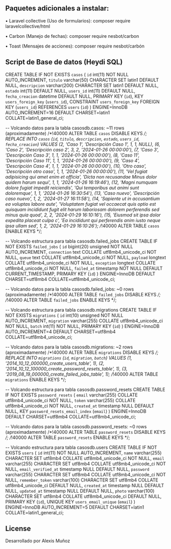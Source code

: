

## Paquetes adicionales a instalar:

•	Laravel collective (Uso de formularios): composer require laravelcollective/html

•	Carbon (Manejo de fechas): composer require nesbot/carbon

•	Toast (Mensajes de acciones): composer require nesbot/carbón


## Script de Base de datos (Heydi SQL)
CREATE TABLE IF NOT EXISTS `casos` (
  `id` int(11) NOT NULL AUTO_INCREMENT,
  `titulo` varchar(50) CHARACTER SET latin1 DEFAULT NULL,
  `descripcion` varchar(200) CHARACTER SET latin1 DEFAULT NULL,
  `estado` int(11) DEFAULT NULL,
  `users_id` int(11) DEFAULT NULL,
  `fecha_creacion` datetime DEFAULT NULL,
  PRIMARY KEY (`id`),
  KEY `users_foreign_key` (`users_id`),
  CONSTRAINT `users_foreign_key` FOREIGN KEY (`users_id`) REFERENCES `users` (`id`)
) ENGINE=InnoDB AUTO_INCREMENT=16 DEFAULT CHARSET=latin1 COLLATE=latin1_general_ci;

-- Volcando datos para la tabla casosdb.casos: ~11 rows (aproximadamente)
/*!40000 ALTER TABLE `casos` DISABLE KEYS */;
REPLACE INTO `casos` (`id`, `titulo`, `descripcion`, `estado`, `users_id`, `fecha_creacion`) VALUES
	(2, 'Caso 1', 'Descripción Caso 1', 1, 1, NULL),
	(6, 'Caso 2', 'Descripción caso 2', 3, 2, '2024-01-26 00:00:00'),
	(7, 'Caso 3', 'Descripción Caso 3', 1, 1, '2024-01-26 00:00:00'),
	(8, 'Caso 11', 'Descripción Caso 11', 1, 1, '2024-01-26 00:00:00'),
	(9, 'Caso 4', 'Descripción Caso 4', 1, 1, '2024-01-26 00:00:00'),
	(10, 'Otro caso', 'Descripción otro caso', 1, 1, '2024-01-26 00:00:00'),
	(11, 'Vel fugiat adipisicing qui amet enim et officia', 'Dicta non recusandae Minus dolor quidem harum sequi', 1, 1, '2024-01-26 16:19:46'),
	(12, 'Magni numquam dolore fugiat impedit reiciendis', 'Qui temporibus aut animi sunt doloremque', 1, 1, '2024-01-26 16:30:54'),
	(13, 'Caso nuevo', 'Descripción caso nuevo', 1, 2, '2024-01-27 16:11:58'),
	(14, 'Sapiente ut in accusantium ea voluptas labore aute', 'Voluptatem fugiat vel occaecat quis optio est quisquam incididunt fugit elit harum laboriosam dolorem perferendis sed minus quia quod', 2, 2, '2024-01-29 16:10:16'),
	(15, 'Eiusmod sit ipsa dolor expedita placeat culpa c', 'Ea incididunt qui perferendis anim iusto neque ipsa ullam sed', 1, 2, '2024-01-29 16:10:26');
/*!40000 ALTER TABLE `casos` ENABLE KEYS */;

-- Volcando estructura para tabla casosdb.failed_jobs
CREATE TABLE IF NOT EXISTS `failed_jobs` (
  `id` bigint(20) unsigned NOT NULL AUTO_INCREMENT,
  `connection` text COLLATE utf8mb4_unicode_ci NOT NULL,
  `queue` text COLLATE utf8mb4_unicode_ci NOT NULL,
  `payload` longtext COLLATE utf8mb4_unicode_ci NOT NULL,
  `exception` longtext COLLATE utf8mb4_unicode_ci NOT NULL,
  `failed_at` timestamp NOT NULL DEFAULT CURRENT_TIMESTAMP,
  PRIMARY KEY (`id`)
) ENGINE=InnoDB DEFAULT CHARSET=utf8mb4 COLLATE=utf8mb4_unicode_ci;

-- Volcando datos para la tabla casosdb.failed_jobs: ~0 rows (aproximadamente)
/*!40000 ALTER TABLE `failed_jobs` DISABLE KEYS */;
/*!40000 ALTER TABLE `failed_jobs` ENABLE KEYS */;

-- Volcando estructura para tabla casosdb.migrations
CREATE TABLE IF NOT EXISTS `migrations` (
  `id` int(10) unsigned NOT NULL AUTO_INCREMENT,
  `migration` varchar(255) COLLATE utf8mb4_unicode_ci NOT NULL,
  `batch` int(11) NOT NULL,
  PRIMARY KEY (`id`)
) ENGINE=InnoDB AUTO_INCREMENT=4 DEFAULT CHARSET=utf8mb4 COLLATE=utf8mb4_unicode_ci;

-- Volcando datos para la tabla casosdb.migrations: ~2 rows (aproximadamente)
/*!40000 ALTER TABLE `migrations` DISABLE KEYS */;
REPLACE INTO `migrations` (`id`, `migration`, `batch`) VALUES
	(1, '2014_10_12_000000_create_users_table', 1),
	(2, '2014_10_12_100000_create_password_resets_table', 1),
	(3, '2019_08_19_000000_create_failed_jobs_table', 1);
/*!40000 ALTER TABLE `migrations` ENABLE KEYS */;

-- Volcando estructura para tabla casosdb.password_resets
CREATE TABLE IF NOT EXISTS `password_resets` (
  `email` varchar(255) COLLATE utf8mb4_unicode_ci NOT NULL,
  `token` varchar(255) COLLATE utf8mb4_unicode_ci NOT NULL,
  `created_at` timestamp NULL DEFAULT NULL,
  KEY `password_resets_email_index` (`email`)
) ENGINE=InnoDB DEFAULT CHARSET=utf8mb4 COLLATE=utf8mb4_unicode_ci;

-- Volcando datos para la tabla casosdb.password_resets: ~0 rows (aproximadamente)
/*!40000 ALTER TABLE `password_resets` DISABLE KEYS */;
/*!40000 ALTER TABLE `password_resets` ENABLE KEYS */;

-- Volcando estructura para tabla casosdb.users
CREATE TABLE IF NOT EXISTS `users` (
  `id` int(11) NOT NULL AUTO_INCREMENT,
  `name` varchar(255) CHARACTER SET utf8mb4 COLLATE utf8mb4_unicode_ci NOT NULL,
  `email` varchar(255) CHARACTER SET utf8mb4 COLLATE utf8mb4_unicode_ci NOT NULL,
  `email_verified_at` timestamp NULL DEFAULT NULL,
  `password` varchar(255) CHARACTER SET utf8mb4 COLLATE utf8mb4_unicode_ci NOT NULL,
  `remember_token` varchar(100) CHARACTER SET utf8mb4 COLLATE utf8mb4_unicode_ci DEFAULT NULL,
  `created_at` timestamp NULL DEFAULT NULL,
  `updated_at` timestamp NULL DEFAULT NULL,
  `photo` varchar(100) CHARACTER SET utf8mb4 COLLATE utf8mb4_unicode_ci DEFAULT NULL,
  PRIMARY KEY (`id`),
  UNIQUE KEY `users_email_unique` (`email`)
) ENGINE=InnoDB AUTO_INCREMENT=5 DEFAULT CHARSET=latin1 COLLATE=latin1_general_ci;

## License
Desarrollado por Alexis Muñoz
